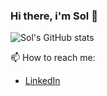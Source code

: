 ### Hi there, i'm Sol 👋

<!--
**solfonte/solfonte** is a ✨ _special_ ✨ repository because its `README.md` (this file) appears on your GitHub profile.

Here are some ideas to get you started:

- 🔭 I’m currently working on ...
- 🌱 I’m currently learning ...
- 👯 I’m looking to collaborate on ...
- 🤔 I’m looking for help with ...
- 💬 Ask me about ...
- 📫 How to reach me: ...
- 😄 Pronouns: ...
- ⚡ Fun fact: ...
-->

![Sol's GitHub stats](https://github-readme-stats.vercel.app/api?username=solfonte)

📫 How to reach me: 
- [LinkedIn](https://www.linkedin.com/in/maria-sol-fontenla-ab0514213/)

